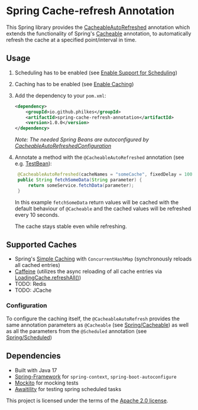 # Spring Cache-refresh Annotation

This Spring library provides the [CacheableAutoRefreshed](./src/main/java/io/github/philkes/spring/cache/annotation/CacheableAutoRefreshed.java) annotation which extends the functionality of Spring's [Cacheable](https://www.baeldung.com/spring-cache-tutorial#1-cacheable) annotation, to automatically refresh the cache at a specified point/interval in time.

## Usage
1. Scheduling has to be enabled (see [Enable Support for Scheduling](https://www.baeldung.com/spring-scheduled-tasks#enable-support-for-scheduling))
2. Caching has to be enabled (see [Enable Caching](https://www.baeldung.com/spring-cache-tutorial#enable-caching))
3. Add the dependency to your `pom.xml`:
    ```xml
    <dependency>
        <groupId>io.github.philkes</groupId>
        <artifactId>spring-cache-refresh-annotation</artifactId>
        <version>1.0.0</version>
    </dependency>
    ```
   _Note: The needed Spring Beans are autoconfigured by [CacheableAutoRefreshedConfiguration](./src/main/java/io/github/philkes/spring/cache/CacheableAutoRefreshedConfiguration.java)_
4. Annotate a method with the `@CacheableAutoRefreshed` annotation (see e.g. [TestBean](./src/test/java/io/github/philkes/spring/cache/annotation/TestBean.java)):
   ```java
    @CacheableAutoRefreshed(cacheNames = "someCache", fixedDelay = 10000)
    public String fetchSomeData(String parameter) {
        return someService.fetchData(parameter);
    }
   ```
   In this example `fetchSomeData` return values will be cached with the default behaviour of `@Cacheable` and the cached values will be refreshed every 10 seconds.

   The cache stays stable even while refreshing.

## Supported Caches
* Spring's [Simple Caching](https://docs.spring.io/spring-boot/docs/current/reference/html/io.html#io.caching.provider.simple) with `ConcurrentHashMap` (synchronously reloads all cached entries)
* [Caffeine](https://docs.spring.io/spring-boot/docs/current/reference/html/io.html#io.caching.provider.caffeine) (utilizes the async reloading of all cache entries via [LoadingCache.refreshAll()](https://javadoc.io/doc/com.github.ben-manes.caffeine/caffeine/latest/com.github.benmanes.caffeine/com/github/benmanes/caffeine/cache/LoadingCache.html))
* TODO: Redis
* TODO: JCache

### Configuration
To configure the caching itself, the `@CacheableAutoRefresh` provides the same annotation parameters as `@Cacheable` (see [Spring/Cacheable](https://docs.spring.io/spring-framework/docs/current/javadoc-api/org/springframework/cache/annotation/Cacheable.html)) as well as all the parameters from the `@Scheduled` annotation (see [Spring/Scheduled](https://docs.spring.io/spring-framework/docs/current/javadoc-api/org/springframework/scheduling/annotation/Scheduled.html))


## Dependencies
- Built with Java 17
- [Spring-Framework](https://docs.spring.io/spring-framework/reference/overview.html) for `spring-context`, `spring-boot-autoconfigure`
- [Mockito](https://site.mockito.org/) for mocking tests
- [Awaitility](https://github.com/awaitility/awaitility) for testing spring scheduled tasks


This project is licensed under the terms of the [Apache 2.0 license](https://www.apache.org/licenses/LICENSE-2.0.txt).
